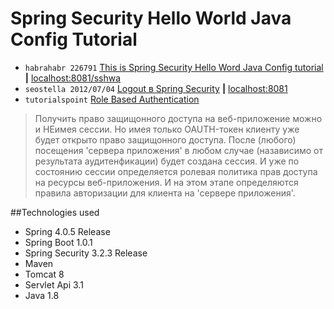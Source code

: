 Spring Security Hello World Java Config Tutorial
=====

* `habrahabr 226791` [This is Spring Security Hello Word Java Config tutorial](https://habrahabr.ru/post/226791/) **|** [localhost:8081/sshwa](http://localhost:8081/sshwa/)
* `seostella 2012/07/04` [Logout в Spring Security](http://www.seostella.com/ru/article/2012/07/04/logout-v-spring-security.html) **|** [localhost:8081](http://localhost:8081/)
* `tutorialspoint` [Role Based Authentication](http://www.tutorialspoint.com/jsp/jsp_security.htm)

> Получить право защищонного доступа на веб-приложение можно и НЕимея сессии.
> Но имея только OAUTH-токен клиенту уже будет открыто право защищонного доступа.
> После (любого) посещения 'сервера приложения' в любом случае (назависимо от результата аудитенфикации) будет создана сессия.
> И уже по состоянию сессии определяется ролевая политика прав доступа на ресурсы веб-приложения.
> И на этом этапе определяются правила авторизации для клиента на 'сервере приложения'.

##Technologies used

* Spring 4.0.5 Release
* Spring Boot 1.0.1
* Spring Security 3.2.3 Release
* Maven 
* Tomcat 8
* Servlet Api 3.1
* Java 1.8
